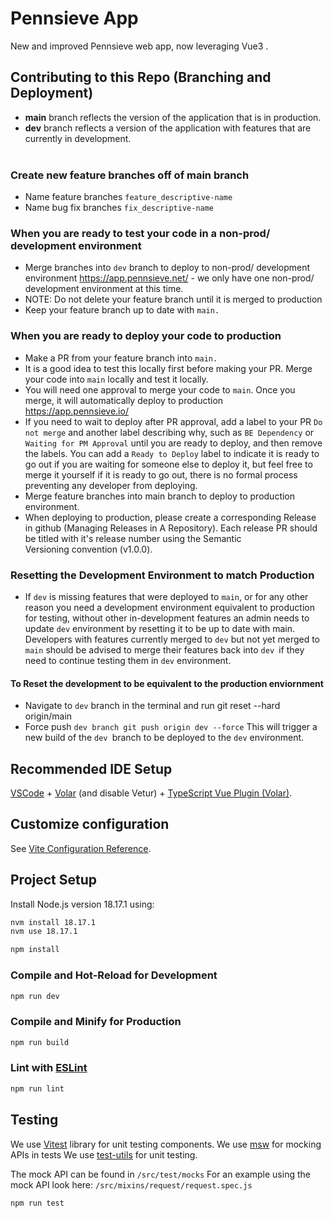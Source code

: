 # Pennsieve App

New and improved Pennsieve web app, now leveraging Vue3 .

## Contributing to this Repo (Branching and Deployment)

- **main** branch reflects the version of the application that is in production.
- **dev** branch reflects a version of the application with features that are currently in development.<br><br>

### Create new feature branches off of main branch

- Name feature branches `feature_descriptive-name`
- Name bug fix branches `fix_descriptive-name`

### When you are ready to test your code in a non-prod/ development environment

- Merge branches into `dev` branch to deploy to non-prod/ development environment https://app.pennsieve.net/ - we only have one non-prod/ development environment at this time.
- NOTE: Do not delete your feature branch until it is merged to production
- Keep your feature branch up to date with `main.`

### When you are ready to deploy your code to production

- Make a PR from your feature branch into `main.`
- It is a good idea to test this locally first before making your PR. Merge your code into `main` locally and test it locally.
- You will need one approval to merge your code to `main`. Once you merge, it will automatically deploy to production https://app.pennsieve.io/
- If you need to wait to deploy after PR approval, add a label to your PR `Do not merge` and another label describing why, such as `BE Dependency` or `Waiting for PM Approval` until you are ready to deploy, and then remove the labels. You can add a `Ready to Deploy` label to indicate it is ready to go out if you are waiting for someone else to deploy it, but feel free to merge it yourself if it is ready to go out, there is no formal process preventing any developer from deploying.
- Merge feature branches into main branch to deploy to production environment.
- When deploying to production, please create a corresponding Release in github (Managing Releases in A Repository). Each release PR should be titled with it's release number using the Semantic Versioning convention (v1.0.0).

### Resetting the Development Environment to match Production

- If `dev` is missing features that were deployed to `main`, or for any other reason you need a development environment equivalent to production for testing, without other in-development features an admin needs to update `dev` environment by resetting it to be up to date with main. Developers with features currently merged to `dev` but not yet merged to `main` should be advised to merge their features back into `dev `if they need to continue testing them in `dev` environment.

#### To Reset the development to be equivalent to the production enviornment

- Navigate to `dev` branch in the terminal and run git reset --hard origin/main
- Force push `dev branch git push origin dev --force` This will trigger a new build of the `dev `branch to be deployed to the `dev` environment.

## Recommended IDE Setup

[VSCode](https://code.visualstudio.com/) + [Volar](https://marketplace.visualstudio.com/items?itemName=Vue.volar) (and disable Vetur) + [TypeScript Vue Plugin (Volar)](https://marketplace.visualstudio.com/items?itemName=Vue.vscode-typescript-vue-plugin).

## Customize configuration

See [Vite Configuration Reference](https://vitejs.dev/config/).

## Project Setup

Install Node.js version 18.17.1 using:

```sh
nvm install 18.17.1
nvm use 18.17.1
```

```sh
npm install
```

### Compile and Hot-Reload for Development

```sh
npm run dev
```

### Compile and Minify for Production

```sh
npm run build
```

### Lint with [ESLint](https://eslint.org/)

```sh
npm run lint
```

## Testing

We use [Vitest](https://vitest.dev/) library for unit testing components.
We use [msw](https://mswjs.io/) for mocking APIs in tests
We use [test-utils](https://test-utils.vuejs.org/) for unit testing.

The mock API can be found in `/src/test/mocks`
For an example using the mock API look here: `/src/mixins/request/request.spec.js`

```sh
npm run test
```
